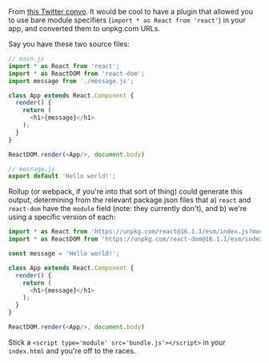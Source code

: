 From [this Twitter convo](https://twitter.com/Rich_Harris/status/933745598754447360). It would be cool to have a plugin that allowed you to use bare module specifiers (`import * as React from 'react'`) in your app, and converted them to unpkg.com URLs.

Say you have these two source files:

```js
// main.js
import * as React from 'react';
import * as ReactDOM from 'react-dom';
import message from './message.js';

class App extends React.Component {
  render() {
    return (
      <h1>{message}</h1>
    );
  }
}

ReactDOM.render(<App/>, document.body)
```

```js
// message.js
export default 'Hello world!';
```

Rollup (or webpack, if you're into that sort of thing) could generate this output, determining from the relevant package.json files that a) `react` and `react-dom` have the `module` field (note: they currently don't), and b) we're using a specific version of each:

```js
import * as React from 'https://unpkg.com/react@16.1.1/esm/index.js?module';
import * as ReactDOM from 'https://unpkg.com/react-dom@16.1.1/esm/index.js?module';

const message = 'Hello world!';

class App extends React.Component {
  render() {
    return (
      <h1>{message}</h1>
    );
  }
}

ReactDOM.render(<App/>, document.body)
```

Stick a `<script type='module' src='bundle.js'></script>` in your `index.html` and you're off to the races.
